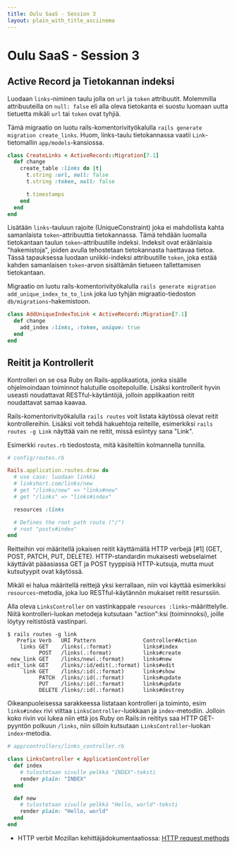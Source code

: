 ```yaml
---
title: Oulu SaaS - Session 3
layout: plain_with_title_asciinema
---
```

# Oulu SaaS - Session 3


## Active Record ja Tietokannan indeksi

Luodaan `links`-niminen taulu jolla on `url` ja `token` attribuutit. Molemmilla attribuuteilla on `null: false` eli alla oleva tietokanta ei suostu luomaan uutta tietuetta mikäli `url` tai `token` ovat tyhjiä.

Tämä migraatio on luotu rails-komentorivityökalulla `rails generate migration create_links`. Huom, links-taulu tietokannassa vaatii `Link`-tietomallin `app/models`-kansiossa.

```ruby
class CreateLinks < ActiveRecord::Migration[7.1]
  def change
    create_table :links do |t|
      t.string :url, null: false
      t.string :token, null: false

      t.timestamps
    end
  end
end
```

Lisätään `links`-tauluun rajoite (UniqueConstraint) joka ei mahdollista kahta samanlaista `token`-attribuuttia tietokannassa. Tämä tehdään luomalla tietokantaan taulun `token`-attribuutille indeksi. Indeksit ovat eräänlaisia "hakemistoja", joiden avulla tehostetaan tietokannasta haettavaa tietoa. Tässä tapauksessa luodaan uniikki-indeksi attribuutille `token`, joka estää kahden samanlaisen `token`-arvon sisältämän tietueen tallettamisen tietokantaan.

Migraatio on luotu rails-komentorivityökalulla `rails generate migration add_unique_index_to_to_link` joka luo tyhjän migraatio-tiedoston `db/migrations`-hakemistoon.

```ruby
class AddUniqueIndexToLink < ActiveRecord::Migration[7.1]
  def change
    add_index :links, :token, unique: true
  end
end
```

## Reitit ja Kontrollerit

Kontrolleri on se osa Ruby on Rails-applikaatiota, jonka sisälle ohjelmoindaan toiminnot halutuille osoitepoluille. Lisäksi kontrollerit hyvin useasti noudattavat RESTful-käytäntöjä, jolloin applikaation reitit noudattavat samaa kaavaa.

Rails-komentorivityökalulla `rails routes` voit listata käytössä olevat reitit kontrollereihin. Lisäksi voit tehdä hakuehtoja reiteille, esimerkiksi `rails routes -g Link` näyttää vain ne reitit, missä esiintyy sana "Link".

Esimerkki `routes.rb` tiedostosta, mitä käsiteltiin kolmannella tunnilla.

```ruby
# config/routes.rb

Rails.application.routes.draw do
  # use case: luodaan linkki
  # linkshort.com/links/new
  # get "/links/new" => "links#new"
  # get "/links" => "links#index"

  resources :links

  # Defines the root path route ("/")
  # root "posts#index"
end
```

Reitteihin voi määritellä jokaisen reitit käyttämällä HTTP verbejä [#1] (GET, POST, PATCH, PUT, DELETE). HTTP-standardin mukaisesti webselaimet käyttävät pääasiassa GET ja POST tyyppisiä HTTP-kutsuja, mutta muut kutsutyypit ovat käytössä.

Mikäli ei halua määritellä reittejä yksi kerrallaan, niin voi käyttää esimerkiksi `resources`-metodia, joka luo RESTful-käytännön mukaiset reitit resurssiin.

Alla oleva `LinksController` on vastinkappale `resources :links`-määrittelylle. Niitä kontrolleri-luokan metodeja kutsutaan "action":ksi (toiminnoksi), joille löytyy reitistöstä vastinpari.

```
$ rails routes -g link
   Prefix Verb   URI Pattern               Controller#Action
    links GET    /links(.:format)          links#index
          POST   /links(.:format)          links#create
 new_link GET    /links/new(.:format)      links#new
edit_link GET    /links/:id/edit(.:format) links#edit
     link GET    /links/:id(.:format)      links#show
          PATCH  /links/:id(.:format)      links#update
          PUT    /links/:id(.:format)      links#update
          DELETE /links/:id(.:format)      links#destroy
```

Oikeanpuoleisessa sarakkeessa listataan kontrolleri ja toiminto, esim `links#index` rivi viittaa `LinksController`-luokkaan ja `index`-metodiin. Jolloin koko rivin voi lukea niin että jos Ruby on Rails:in reititys saa HTTP GET-pyyntön polkuun `/links`, niin silloin kutsutaan `LinksController`-luokan `index`-metodia.

```ruby
# app/controllers/links_controller.rb

class LinksController < ApplicationController
  def index
    # tulostetaan sivulle pelkkä "INDEX"-teksti
    render plain: "INDEX"
  end

  def new
    # tulostetaan sivulle pelkkä "Hello, world"-teksti
    render plain: "Hello, world"
  end
end
```

- <a name="1">HTTP verbit Mozillan kehittäjädokumentaatiossa</a>: [HTTP request methods](https://developer.mozilla.org/en-US/docs/Web/HTTP/Methods)

